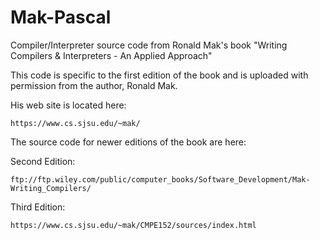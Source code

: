 # Mak-Pascal
Compiler/Interpreter source code from Ronald Mak's book "Writing Compilers &amp; Interpreters - An Applied Approach"

This code is specific to the first edition of the book and is uploaded with permission from the author, Ronald Mak.

His web site is located here:

	https://www.cs.sjsu.edu/~mak/

The source code for newer editions of the book are here:

Second Edition:

	ftp://ftp.wiley.com/public/computer_books/Software_Development/Mak-Writing_Compilers/

Third Edition:

	https://www.cs.sjsu.edu/~mak/CMPE152/sources/index.html
